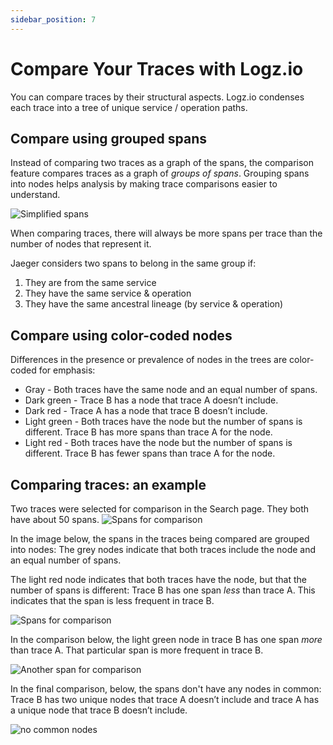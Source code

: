 ```yaml
---
sidebar_position: 7
---
```



# Compare Your Traces with Logz.io

You can compare traces by their structural aspects. Logz.io condenses each trace into a tree of unique service / operation paths.  

## Compare using grouped spans
Instead of comparing two traces as a graph of the spans, the comparison feature compares traces as a graph of _groups of spans_. Grouping spans into nodes helps analysis by making trace comparisons easier to understand.  

![Simplified spans](https://dytvr9ot2sszz.cloudfront.net/logz-docs/distributed-tracing/grouped-spans.png)

When comparing traces, there will always be more spans per trace than the number of nodes that represent it.

Jaeger considers two spans to belong in the same group if:

1. They are from the same service
2. They have the same service & operation
3. They have the same ancestral lineage (by service & operation)



## Compare using color-coded nodes
Differences in the presence or prevalence of nodes in the trees are color-coded for emphasis:

+ Gray - Both traces have the same node and an equal number of spans.
+ Dark green - Trace B has a node that trace A doesn’t include.
+ Dark red - Trace A has a node that trace B doesn’t include. 
+ Light green - Both traces have the node but the number of spans is different. Trace B has more spans than trace A for the node.
+ Light red - Both traces have the node but the number of spans is different. Trace B has fewer spans than trace A for the node.

## Comparing traces: an example
Two traces were selected for comparison in the Search page. They both have about 50 spans. 
![Spans for comparison](https://dytvr9ot2sszz.cloudfront.net/logz-docs/distributed-tracing/spans_for_compare.png)

In the image below, the spans in the traces being compared are grouped into nodes: The grey nodes indicate that both traces include the node and an equal number of spans.  

The light red node indicates that both traces have the node, but that the number of spans is different: Trace B has one span _less_ than trace A. This indicates that the span is less frequent in trace B.

![Spans for comparison](https://dytvr9ot2sszz.cloudfront.net/logz-docs/distributed-tracing/light-red-node.png)

In the comparison below, the light green node in trace B has one span _more_ than trace A. That particular span is more frequent in trace B.

![Another span for comparison](https://dytvr9ot2sszz.cloudfront.net/logz-docs/distributed-tracing/light-green-node.png) 

In the final comparison, below, the spans don't have any nodes in common: Trace B has two unique nodes that trace A doesn’t include and trace A has a unique node that trace B doesn’t include. 

![no common nodes](https://dytvr9ot2sszz.cloudfront.net/logz-docs/distributed-tracing/dark-color-nodes.png) 